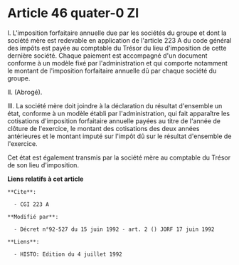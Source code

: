 # Article 46 quater-0 ZI

I. L'imposition forfaitaire annuelle due par les sociétés du groupe et dont la société mère est redevable en application de
l'article 223 A du code général des impôts est payée au comptable du Trésor du lieu d'imposition de cette dernière société.
Chaque paiement est accompagné d'un document conforme à un modèle fixé par l'administration et qui comporte notamment le
montant de l'imposition forfaitaire annuelle dû par chaque société du groupe.

II. (Abrogé).

III. La société mère doit joindre à la déclaration du résultat d'ensemble un état, conforme à un modèle établi par
l'administration, qui fait apparaître les cotisations d'imposition forfaitaire annuelle payées au titre de l'année de clôture
de l'exercice, le montant des cotisations des deux années antérieures et le montant imputé sur l'impôt dû sur le résultat
d'ensemble de l'exercice.

Cet état est également transmis par la société mère au comptable du Trésor de son lieu d'imposition.

**Liens relatifs à cet article**

	**Cite**:

	  - CGI 223 A

	**Modifié par**:

	  - Décret n°92-527 du 15 juin 1992 - art. 2 () JORF 17 juin 1992

	**Liens**:

	  - HISTO: Edition du 4 juillet 1992
